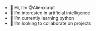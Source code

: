 - 👋 Hi, I’m @Alienxcript
- 👀 I’m interested in artificial intelligence
- 🌱 I’m currently learning python
- 💞️ I’m looking to collaborate on projects 

<!---
Alienxcript/Alienxcript is a ✨ special ✨ repository because its `README.md` (this file) appears on your GitHub profile.
You can click the Preview link to take a look at your changes.
--->
